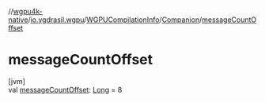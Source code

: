 //[wgpu4k-native](../../../../index.md)/[io.ygdrasil.wgpu](../../index.md)/[WGPUCompilationInfo](../index.md)/[Companion](index.md)/[messageCountOffset](message-count-offset.md)

# messageCountOffset

[jvm]\
val [messageCountOffset](message-count-offset.md): [Long](https://kotlinlang.org/api/core/kotlin-stdlib/kotlin/-long/index.html) = 8